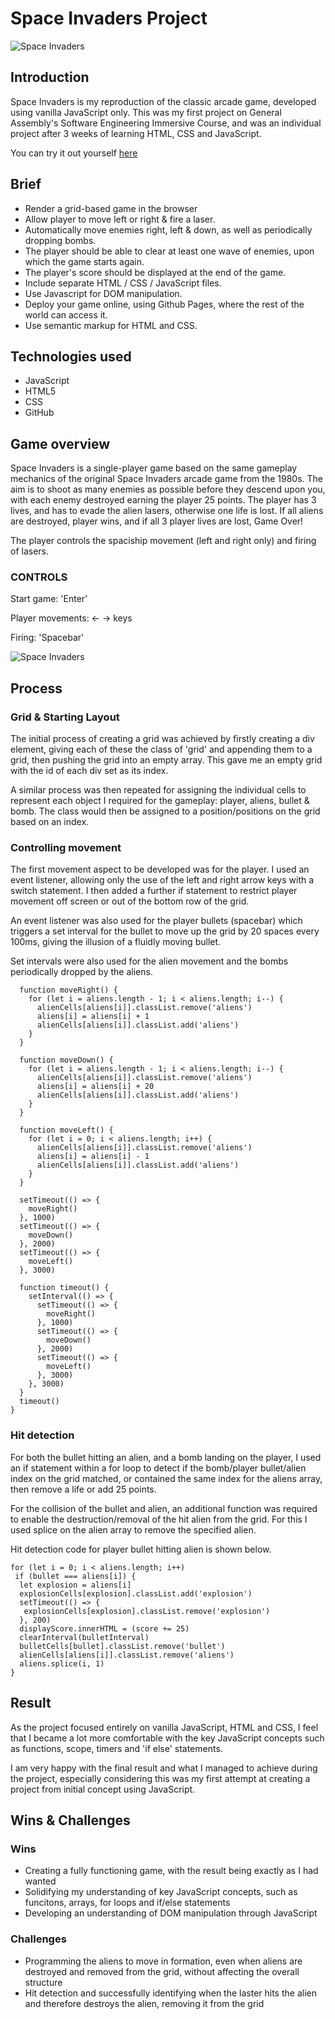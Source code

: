 # Space Invaders Project

![Space Invaders](https://user-images.githubusercontent.com/41396233/73085756-1d58e300-3ec7-11ea-9e99-5e6988de67a0.png)

## Introduction

Space Invaders is my reproduction of the classic arcade game, developed using vanilla JavaScript only. This was my first project on General Assembly's Software Engineering Immersive Course, and was an individual project after 3 weeks of learning HTML, CSS and JavaScript.

You can try it out yourself [here](https://andre-urbani.github.io/project-1/)

## Brief

- Render a grid-based game in the browser
- Allow player to move left or right & fire a laser.
- Automatically move enemies right, left & down, as well as periodically dropping bombs.
- The player should be able to clear at least one wave of enemies, upon which the game starts again.
- The player's score should be displayed at the end of the game.
- Include separate HTML / CSS / JavaScript files.
- Use Javascript for DOM manipulation.
- Deploy your game online, using Github Pages, where the rest of the world can access it.
- Use semantic markup for HTML and CSS.

## Technologies used

- JavaScript
- HTML5
- CSS
- GitHub

## Game overview

Space Invaders is a single-player game based on the same gameplay mechanics of the original Space Invaders arcade game from the 1980s. The aim is to shoot as many enemies as possible before they descend upon you, with each enemy destroyed earning the player 25 points. The player has 3 lives, and has to evade the alien lasers, otherwise one life is lost. If all aliens are destroyed, player wins, and if all 3 player lives are lost, Game Over!

The player controls the spaciship movement (left and right only) and firing of lasers.

### CONTROLS
Start game: 'Enter'

Player movements: ← → keys

Firing: 'Spacebar'

![Space Invaders](https://user-images.githubusercontent.com/41396233/73085739-116d2100-3ec7-11ea-8735-4961388c38a3.png)

## Process

### Grid & Starting Layout
The initial process of creating a grid was achieved by firstly creating a div element, giving each of these the class of 'grid' and appending them to a grid, then pushing the grid into an empty array. This gave me an empty grid with the id of each div set as its index.

A similar process was then repeated for assigning the individual cells to represent each object I required for the gameplay: player, aliens, bullet & bomb. The class would then be assigned to a position/positions on the grid based on an index.

### Controlling movement

The first movement aspect to be developed was for the player. I used an event listener, allowing only the use of the left and right arrow keys with a switch statement. I then added a further if statement to restrict player movement off screen or out of the bottom row of the grid.

An event listener was also used for the player bullets (spacebar) which triggers a set interval for the bullet to move up the grid by 20 spaces every 100ms, giving the illusion of a fluidly moving bullet.

Set intervals were also used for the alien movement and the bombs periodically dropped by the aliens.

```
  function moveRight() {
    for (let i = aliens.length - 1; i < aliens.length; i--) {
      alienCells[aliens[i]].classList.remove('aliens')
      aliens[i] = aliens[i] + 1
      alienCells[aliens[i]].classList.add('aliens')
    }
  }

  function moveDown() {
    for (let i = aliens.length - 1; i < aliens.length; i--) {
      alienCells[aliens[i]].classList.remove('aliens')
      aliens[i] = aliens[i] + 20
      alienCells[aliens[i]].classList.add('aliens')
    }
  }

  function moveLeft() {
    for (let i = 0; i < aliens.length; i++) {
      alienCells[aliens[i]].classList.remove('aliens')
      aliens[i] = aliens[i] - 1
      alienCells[aliens[i]].classList.add('aliens')
    }
  }

  setTimeout(() => {
    moveRight()
  }, 1000)
  setTimeout(() => {
    moveDown()
  }, 2000)
  setTimeout(() => {
    moveLeft()
  }, 3000)

  function timeout() {
    setInterval(() => {
      setTimeout(() => {
        moveRight()
      }, 1000)
      setTimeout(() => {
        moveDown()
      }, 2000)
      setTimeout(() => {
        moveLeft()
      }, 3000)
    }, 3000)
  }
  timeout()
}
``` 

### Hit detection

For both the bullet hitting an alien, and a bomb landing on the player, I used an if statement within a for loop to detect if the bomb/player bullet/alien index on the grid matched, or contained the same index for the aliens array, then remove a life or add 25 points.

For the collision of the bullet and alien, an additional function was required to enable the destruction/removal of the hit alien from the grid. For this I used splice on the alien array to remove the specified alien.

Hit detection code for player bullet hitting alien is shown below.

```
for (let i = 0; i < aliens.length; i++)
 if (bullet === aliens[i]) {
  let explosion = aliens[i]
  explosionCells[explosion].classList.add('explosion')
  setTimeout(() => {
   explosionCells[explosion].classList.remove('explosion')
  }, 200)
  displayScore.innerHTML = (score += 25)
  clearInterval(bulletInterval)
  bulletCells[bullet].classList.remove('bullet')
  alienCells[aliens[i]].classList.remove('aliens')
  aliens.splice(i, 1)
}

```

## Result

As the project focused entirely on vanilla JavaScript, HTML and CSS, I feel that I became a lot more comfortable with the key JavaScript concepts such as functions, scope, timers and 'if else' statements.

I am very happy with the final result and what I managed to achieve during the project, especially considering this was my first attempt at creating a project from initial concept using JavaScript.

## Wins & Challenges

### Wins

- Creating a fully functioning game, with the result being exactly as I had wanted
- Solidifying my understanding of key JavaScript concepts, such as funcitons, arrays, for loops and if/else statements
- Developing an understanding of DOM manipulation through JavaScript

### Challenges

- Programming the aliens to move in formation, even when aliens are destroyed and removed from the grid, without affecting the overall structure
- Hit detection and successfully identifying when the laster hits the alien and therefore destroys the alien, removing it from the grid

